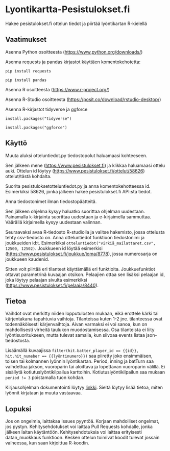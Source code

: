 # Lyontikartta-Pesistulokset.fi

Hakee pesistulokset.fi ottelun tiedot ja piirtää lyöntikartan R-kielellä

## Vaatimukset

Asenna Python osoitteesta (https://www.python.org/downloads/)

Asenna requests ja pandas kirjastot käyttäen komentokehotetta:

`pip install requests`

`pip install pandas`

Asenna R osoitteesta (https://www.r-project.org/)

Asenna R-Studio osoitteesta (https://posit.co/download/rstudio-desktop/)

Asenna R-kirjastot tidyverse ja ggforce

`install.packages("tidyverse")`

`install.packages("ggforce")`

## Käyttö

Muuta aluksi otteluntiedot.py tiedostopolut haluamaasi kohteeseen.

Sen jälkeen mene (https://www.pesistulokset.fi) ja klikkaa haluamaasi ottelu auki. Ottelun id löytyy (https://www.pesistulokset.fi/ottelut/58626) ottelut/tästä kohdalta.

Suorita pesistuloksetotteluntiedot.py ja anna komentokehotteessa id. Esimerkiksi 58626, jonka jälkeen hakee pesistulokset.fi API:sta tiedot.

Anna tiedostonimet ilman tiedostopäätteitä.

Sen jälkeen ohjelma kysyy haluatko suorittaa ohjelman uudestaan. Painamalla k-kirjainta suorittaa uudestaan ja e-kirjaimella sammuttaa. Väärällä kirjaimella kysyy uudestaan valinnan.

Seuraavaksi avaa R-tiedosto R-studiolla ja valitse hakemisto, jossa ottelusta tehty csv-tiedosto on. Anna otteluntiedot funktioon tiedostonimi ja joukkueiden id:t. Esimerkiksi `otteluntiedot("virkiä_mailattaret.csv", 12500, 12502)`. Joukkueen id löytää esimerkisi (https://www.pesistulokset.fi/joukkue/joma/8778), jossa numerosarja on joukkueen kaudenid.

Sitten voit piirtää eri tilanteet käyttämällä eri funktioita. Joukkuefunktiot ottavat parametrinä kuvaajan otsikon. Pelaajien ottaa sen lisäksi pelaajan id, joka löytyy pelaajan sivulta esimerkiksi (https://www.pesistulokset.fi/pelaaja/8440).

## Tietoa

Vaihdot ovat merkitty niiden lopputulosten mukaan, eikä erottele kärki tai kärjentakana tapahtuvia vaihtoja. Tilanteissa kuten 1-2 jne. tilanteessa ovat todennäköisesti kärjenvaihtoja. Aivan varmaksi ei voi sanoa, kun on mahdollisesti virheitä taulukon muodostamisessa. Osa tilanteista ei liity lyöntisuoritukseen, mutta tulevat samalla, kun siivoaa events listaa json-tiedostosta.

Lisäämällä kuvaajissa `filter(hit.batter_player_id == {{id}}, hit.hit_numeber == {{lyöntinumero}})` saa piiretty joko ensimmäisen, toisen tai kolmannen lyönnin lyöntikartan. Period, inning ja batTurn saa vaihdettua jakson, vuoroparin tai aloittava ja lopettavan vuoroparin välillä. Ei sisällytä kotiutuslyöntikilpailua karttoihin. Kotiutuslyöntikilpailun saa mukaan `period != 3` poistamalla tuon kohdan.

Kirjausohjelman dokumentointi löytyy [linkki](https://docs.google.com/document/d/1fxeVdm7g9F1dQ3o3n5QWrRvtDppo1BuLj0SJgn5FSlE/). Sieltä löytyy lisää tietoa, miten lyönnit kirjataan ja muuta vastaavaa.

## Lopuksi

Jos on ongelmia, laittakaa Issues pyyntöä. Korjaan mahdolliset ongelmat, jos pystyn. Kehitysehdotukset voi laittaa Pull Requests kohdalle, jonka jälkeen laitan käytäntöön. Kehitysehdotuksia voi laittaa erityisesti datan_muokkaus funktioon. Kesken ottelun toimivat koodit tulevat jossain vaiheessa, kun saan kirjoittua R-koodin.
